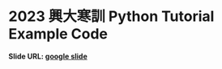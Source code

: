 # 2023 興大寒訓 Python Tutorial Example Code

**Slide URL: [google slide]("https://docs.google.com/presentation/d/1buRGsplqWsmRFmfYR0dyqmhk0Y8NJboVIEMhach2EOM/edit?usp=sharing")**
